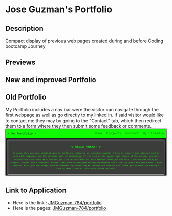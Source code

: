 # Jose Guzman's Portfolio

## Description

Compact display of previous web pages created during and before Coding bootcamp Journey 

## Previews

## New and improved Portfolio


## Old Portfolio

My Portfolio includes a nav bar were the visitor can navigate through the first webpage as well as go directly to my linked in. If said visitor would like to contact me they may by going to the "Contact" tab, which then redirect them to a form where they then submit some feedback or comments.
![Old Portfolio](./assets/images/my_portfolio_preview.png)

## Link to Application

* Here is the link : [JMGuzman-784/portfolio](https://github.com/JMGuzman-784/portfolio)
* Here is the pages: [JMGuzman-784/portfolio](https://jmguzman-784.github.io/portfolio/)